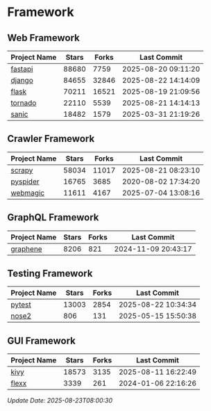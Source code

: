 # Framework

## Web Framework
| Project Name | Stars | Forks | Last Commit |
| ------------ | ----- | ----- | ----------- |
| [fastapi](https://github.com/fastapi/fastapi) | 88680 | 7759 | 2025-08-20 09:11:20 |
| [django](https://github.com/django/django) | 84655 | 32846 | 2025-08-22 14:14:09 |
| [flask](https://github.com/pallets/flask) | 70211 | 16521 | 2025-08-19 21:09:56 |
| [tornado](https://github.com/tornadoweb/tornado) | 22110 | 5539 | 2025-08-21 14:14:13 |
| [sanic](https://github.com/sanic-org/sanic) | 18482 | 1579 | 2025-03-31 21:19:26 |

## Crawler Framework
| Project Name | Stars | Forks | Last Commit |
| ------------ | ----- | ----- | ----------- |
| [scrapy](https://github.com/scrapy/scrapy) | 58034 | 11017 | 2025-08-21 08:23:10 |
| [pyspider](https://github.com/binux/pyspider) | 16765 | 3685 | 2020-08-02 17:34:20 |
| [webmagic](https://github.com/code4craft/webmagic) | 11611 | 4167 | 2025-07-04 13:08:16 |

## GraphQL Framework
| Project Name | Stars | Forks | Last Commit |
| ------------ | ----- | ----- | ----------- |
| [graphene](https://github.com/graphql-python/graphene) | 8206 | 821 | 2024-11-09 20:43:17 |

## Testing Framework
| Project Name | Stars | Forks | Last Commit |
| ------------ | ----- | ----- | ----------- |
| [pytest](https://github.com/pytest-dev/pytest) | 13003 | 2854 | 2025-08-22 10:34:34 |
| [nose2](https://github.com/nose-devs/nose2) | 806 | 131 | 2025-05-15 15:50:38 |

## GUI Framework
| Project Name | Stars | Forks | Last Commit |
| ------------ | ----- | ----- | ----------- |
| [kivy](https://github.com/kivy/kivy) | 18573 | 3135 | 2025-08-11 16:22:49 |
| [flexx](https://github.com/flexxui/flexx) | 3339 | 261 | 2024-01-06 22:16:26 |

*Update Date: 2025-08-23T08:00:30*